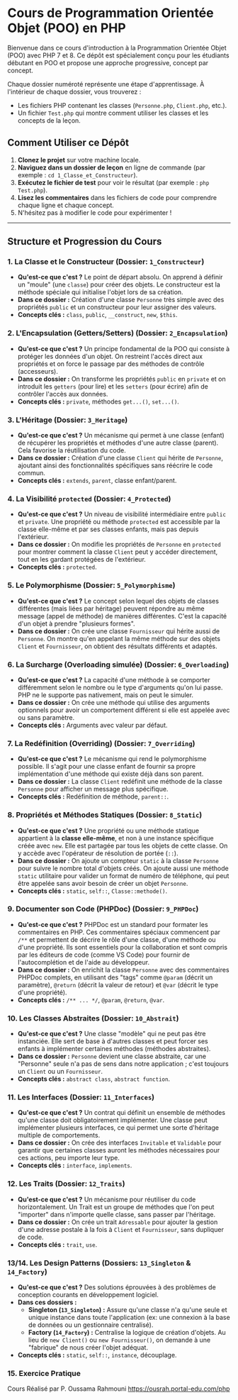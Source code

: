 # Cours de Programmation Orientée Objet (POO) en PHP

Bienvenue dans ce cours d'introduction à la Programmation Orientée Objet (POO) avec PHP 7 et 8. Ce dépôt est spécialement conçu pour les étudiants débutant en POO et propose une approche progressive, concept par concept.

Chaque dossier numéroté représente une étape d'apprentissage. À l'intérieur de chaque dossier, vous trouverez :
*   Les fichiers PHP contenant les classes (`Personne.php`, `Client.php`, etc.).
*   Un fichier `Test.php` qui montre comment utiliser les classes et les concepts de la leçon.

## Comment Utiliser ce Dépôt

1.  **Clonez le projet** sur votre machine locale.
2.  **Naviguez dans un dossier de leçon** en ligne de commande (par exemple : `cd 1_Classe_et_Constructeur`).
3.  **Exécutez le fichier de test** pour voir le résultat (par exemple : `php Test.php`).
4.  **Lisez les commentaires** dans les fichiers de code pour comprendre chaque ligne et chaque concept.
5.  N'hésitez pas à modifier le code pour expérimenter !

---

## Structure et Progression du Cours

### 1. La Classe et le Constructeur (Dossier: `1_Constructeur`)
*   **Qu'est-ce que c'est ?** Le point de départ absolu. On apprend à définir un "moule" (une `classe`) pour créer des objets. Le constructeur est la méthode spéciale qui initialise l'objet lors de sa création.
*   **Dans ce dossier :** Création d'une classe `Personne` très simple avec des propriétés `public` et un constructeur pour leur assigner des valeurs.
*   **Concepts clés :** `class`, `public`, `__construct`, `new`, `$this`.

### 2. L'Encapsulation (Getters/Setters) (Dossier: `2_Encapsulation`)
*   **Qu'est-ce que c'est ?** Un principe fondamental de la POO qui consiste à protéger les données d'un objet. On restreint l'accès direct aux propriétés et on force le passage par des méthodes de contrôle (accesseurs).
*   **Dans ce dossier :** On transforme les propriétés `public` en `private` et on introduit les `getters` (pour lire) et les `setters` (pour écrire) afin de contrôler l'accès aux données.
*   **Concepts clés :** `private`, méthodes `get...()`, `set...()`.


### 3. L'Héritage (Dossier: `3_Heritage`)
*   **Qu'est-ce que c'est ?** Un mécanisme qui permet à une classe (enfant) de récupérer les propriétés et méthodes d'une autre classe (parent). Cela favorise la réutilisation du code.
*   **Dans ce dossier :** Création d'une classe `Client` qui hérite de `Personne`, ajoutant ainsi des fonctionnalités spécifiques sans réécrire le code commun.
*   **Concepts clés :** `extends`, `parent`, classe enfant/parent.

### 4. La Visibilité `protected` (Dossier: `4_Protected`)
*   **Qu'est-ce que c'est ?** Un niveau de visibilité intermédiaire entre `public` et `private`. Une propriété ou méthode `protected` est accessible par la classe elle-même et par ses classes enfants, mais pas depuis l'extérieur.
*   **Dans ce dossier :** On modifie les propriétés de `Personne` en `protected` pour montrer comment la classe `Client` peut y accéder directement, tout en les gardant protégées de l'extérieur.
*   **Concepts clés :** `protected`.

### 5. Le Polymorphisme (Dossier: `5_Polymorphisme`)
*   **Qu'est-ce que c'est ?** Le concept selon lequel des objets de classes différentes (mais liées par héritage) peuvent répondre au même message (appel de méthode) de manières différentes. C'est la capacité d'un objet à prendre "plusieurs formes".
*   **Dans ce dossier :** On crée une classe `Fournisseur` qui hérite aussi de `Personne`. On montre qu'en appelant la même méthode sur des objets `Client` et `Fournisseur`, on obtient des résultats différents et adaptés.

### 6. La Surcharge (Overloading simulée) (Dossier: `6_Overloading`)
*   **Qu'est-ce que c'est ?** La capacité d'une méthode à se comporter différemment selon le nombre ou le type d'arguments qu'on lui passe. PHP ne le supporte pas nativement, mais on peut le simuler.
*   **Dans ce dossier :** On crée une méthode qui utilise des arguments optionnels pour avoir un comportement différent si elle est appelée avec ou sans paramètre.
*   **Concepts clés :** Arguments avec valeur par défaut.

### 7. La Redéfinition (Overriding) (Dossier: `7_Overriding`)
*   **Qu'est-ce que c'est ?** Le mécanisme qui rend le polymorphisme possible. Il s'agit pour une classe enfant de fournir sa propre implémentation d'une méthode qui existe déjà dans son parent.
*   **Dans ce dossier :** La classe `Client` redéfinit une méthode de la classe `Personne` pour afficher un message plus spécifique.
*   **Concepts clés :** Redéfinition de méthode, `parent::`.


### 8. Propriétés et Méthodes Statiques (Dossier: `8_Static`)
*   **Qu'est-ce que c'est ?** Une propriété ou une méthode statique appartient à la **classe elle-même**, et non à une instance spécifique créée avec `new`. Elle est partagée par tous les objets de cette classe. On y accède avec l'opérateur de résolution de portée (`::`).
*   **Dans ce dossier :** On ajoute un compteur `static` à la classe `Personne` pour suivre le nombre total d'objets créés. On ajoute aussi une méthode `static` utilitaire pour valider un format de numéro de téléphone, qui peut être appelée sans avoir besoin de créer un objet `Personne`.
*   **Concepts clés :** `static`, `self::`, `Classe::methode()`.

### 9. Documenter son Code (PHPDoc) (Dossier: `9_PHPDoc`)
*   **Qu'est-ce que c'est ?** PHPDoc est un standard pour formater les commentaires en PHP. Ces commentaires spéciaux commencent par `/**` et permettent de décrire le rôle d'une classe, d'une méthode ou d'une propriété. Ils sont essentiels pour la collaboration et sont compris par les éditeurs de code (comme VS Code) pour fournir de l'autocomplétion et de l'aide au développeur.
*   **Dans ce dossier :** On enrichit la classe `Personne` avec des commentaires PHPDoc complets, en utilisant des "tags" comme `@param` (décrit un paramètre), `@return` (décrit la valeur de retour) et `@var` (décrit le type d'une propriété).
*   **Concepts clés :** `/** ... */`, `@param`, `@return`, `@var`.



### 10. Les Classes Abstraites (Dossier: `10_Abstrait`)
*   **Qu'est-ce que c'est ?** Une classe "modèle" qui ne peut pas être instanciée. Elle sert de base à d'autres classes et peut forcer ses enfants à implémenter certaines méthodes (méthodes abstraites).
*   **Dans ce dossier :** `Personne` devient une classe abstraite, car une "Personne" seule n'a pas de sens dans notre application ; c'est toujours un `Client` ou un `Fournisseur`.
*   **Concepts clés :** `abstract class`, `abstract function`.

### 11. Les Interfaces (Dossier: `11_Interfaces`)
*   **Qu'est-ce que c'est ?** Un contrat qui définit un ensemble de méthodes qu'une classe doit obligatoirement implémenter. Une classe peut implémenter plusieurs interfaces, ce qui permet une sorte d'héritage multiple de comportements.
*   **Dans ce dossier :** On crée des interfaces `Invitable` et `Validable` pour garantir que certaines classes auront les méthodes nécessaires pour ces actions, peu importe leur type.
*   **Concepts clés :** `interface`, `implements`.

### 12. Les Traits (Dossier: `12_Traits`)
*   **Qu'est-ce que c'est ?** Un mécanisme pour réutiliser du code horizontalement. Un Trait est un groupe de méthodes que l'on peut "importer" dans n'importe quelle classe, sans passer par l'héritage.
*   **Dans ce dossier :** On crée un trait `Adressable` pour ajouter la gestion d'une adresse postale à la fois à `Client` et `Fournisseur`, sans dupliquer de code.
*   **Concepts clés :** `trait`, `use`.


### 13/14. Les Design Patterns (Dossiers: `13_Singleton` & `14_Factory`)
*   **Qu'est-ce que c'est ?** Des solutions éprouvées à des problèmes de conception courants en développement logiciel.
*   **Dans ces dossiers :**
    *   **Singleton (`13_Singleton`) :** Assure qu'une classe n'a qu'une seule et unique instance dans toute l'application (ex: une connexion à la base de données ou un gestionnaire centralisé).
    *   **Factory (`14_Factory`) :** Centralise la logique de création d'objets. Au lieu de `new Client()` ou `new Fournisseur()`, on demande à une "fabrique" de nous créer l'objet adéquat.
*   **Concepts clés :** `static`, `self::`, `instance`, découplage.


### 15. Exercice Pratique



Cours Réalisé par P. Oussama Rahmouni
https://ousrah.portal-edu.com/php